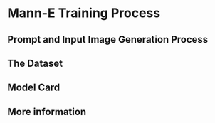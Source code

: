 # Mann-E Training Process

## Prompt and Input Image Generation Process 

## The Dataset

## Model Card

## More information